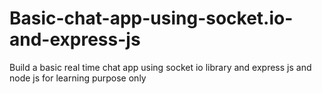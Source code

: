 # Basic-chat-app-using-socket.io-and-express-js
 Build  a basic  real time chat app using  socket io library and express js and node js   for learning purpose only 
